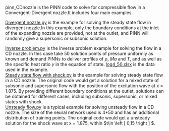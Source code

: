 pinn_CDnozzle is the PINN code to solve for compressible flow in a Convergent-Divergent nozzle.It includes four main examples.  

[Divergent nozzle.py](https://github.com/szl-c/pinn_CDnozzle/blob/main/Divergent%20nozzle.py) is the example for solving the steady state flow in divergent nozzle.In this example, only the boundary conditions at the inlet of the expanding nozzle are provided, not at the outlet, and PINN will randomly give a supersonic or subsonic solution.  

[Inverse problem.py](https://github.com/szl-c/pinn_CDnozzle/blob/main/Inverse%20problem.py) is the inverse problem example for solving the flow in a CD nozzle. In this case take $50$ solution points of pressure uniformly as known and demand PINNs to deliver profiles of $\rho$, $Ma$ and $T$, and as well as the specific heat ratio $\gamma$ in the equation of state. [log4_50.xlsx](https://github.com/szl-c/pinn_CDnozzle/blob/main/log4_50.xlsx) is the data used in the example.  
[Steady state flow with shock.py](https://github.com/szl-c/pinn_CDnozzle/blob/main/Steady%20state%20flow%20with%20shock.py) is the example for solving steady state flow in a CD nozzle. The original code would get a solution for a mixed state of subsonic and supersonic flow with the position of the excitation wave at x = 1.875. By providing different boundary conditions at the outlet, solutions can be obtained for different cases, including subsonic, supersonic, or mixed states with shock.  
[Unsteady flow.py](https://github.com/szl-c/pinn_CDnozzle/blob/main/Unsteady%20flow.py) is a typical example for solving unsteady flow in a CD nozzle. The size of the neural network used is 4*50 and has an additional distribution of training points. The original code would get a unsteady solution for the shock wave at x = 1.875, within $t\in \left [ 0,15 \right ] $.
